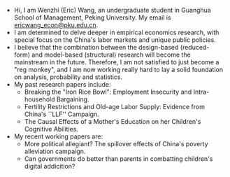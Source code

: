 - Hi, I am Wenzhi (Eric) Wang, an undergraduate student in Guanghua School of Management, Peking University. My email is ericwang_econ@pku.edu.cn.
- I am determined to delve deeper in empirical economics research, with special focus on the China's labor markets and unique public policies.
- I believe that the combination between the design-based (reduced-form) and model-based (structural) research will become the mainstream in the future. Therefore, I am not satisfied to just become a "reg monkey", and I am now working really hard to lay a solid foundation on analysis, probability and statistics. 
- My past research papers include:
  - Breaking the "Iron Rice Bowl": Employment Insecurity and Intra-household Bargaining.
  - Fertility Restrictions and Old-age Labor Supply: Evidence from China's ``LLF'' Campaign.
  - The Causal Effects of a Mother's Education on her Children's Cognitive Abilities.
- My recent working papers are:
  -  More political allegiant? The spillover effects of China's poverty alleviation campaign.
  -  Can governments do better than parents in combatting children's digital addicition?

